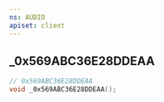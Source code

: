 ```yaml
---
ns: AUDIO
apiset: client
---
```

## _0x569ABC36E28DDEAA

```c
// 0x569ABC36E28DDEAA
void _0x569ABC36E28DDEAA();
```